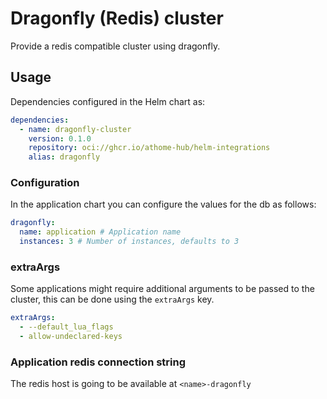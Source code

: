# Dragonfly (Redis) cluster

Provide a redis compatible cluster using dragonfly.

## Usage

Dependencies configured in the Helm chart as:

```yaml
dependencies:
  - name: dragonfly-cluster
    version: 0.1.0
    repository: oci://ghcr.io/athome-hub/helm-integrations
    alias: dragonfly
```

### Configuration

In the application chart you can configure the values for the db as follows:

```yaml
dragonfly:
  name: application # Application name
  instances: 3 # Number of instances, defaults to 3
```

### extraArgs

Some applications might require additional arguments to be passed to the cluster, this can be done using the `extraArgs` key. 

```yaml
extraArgs: 
  - --default_lua_flags
  - allow-undeclared-keys
```

### Application redis connection string

The redis host is going to be available at `<name>-dragonfly`